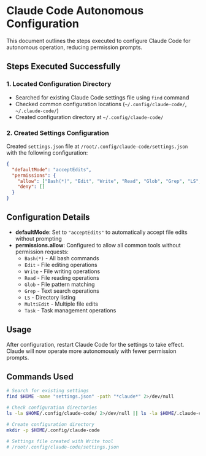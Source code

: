 # Claude Code Autonomous Configuration

This document outlines the steps executed to configure Claude Code for autonomous operation, reducing permission prompts.

## Steps Executed Successfully

### 1. Located Configuration Directory
- Searched for existing Claude Code settings file using `find` command
- Checked common configuration locations (`~/.config/claude-code/`, `~/.claude-code/`)
- Created configuration directory at `~/.config/claude-code/`

### 2. Created Settings Configuration
Created `settings.json` file at `/root/.config/claude-code/settings.json` with the following configuration:

```json
{
  "defaultMode": "acceptEdits",
  "permissions": {
    "allow": ["Bash(*)", "Edit", "Write", "Read", "Glob", "Grep", "LS", "MultiEdit", "Task"],
    "deny": []
  }
}
```

## Configuration Details

- **defaultMode**: Set to `"acceptEdits"` to automatically accept file edits without prompting
- **permissions.allow**: Configured to allow all common tools without permission requests:
  - `Bash(*)` - All bash commands
  - `Edit` - File editing operations
  - `Write` - File writing operations
  - `Read` - File reading operations
  - `Glob` - File pattern matching
  - `Grep` - Text search operations
  - `LS` - Directory listing
  - `MultiEdit` - Multiple file edits
  - `Task` - Task management operations

## Usage

After configuration, restart Claude Code for the settings to take effect. Claude will now operate more autonomously with fewer permission prompts.

## Commands Used

```bash
# Search for existing settings
find $HOME -name "settings.json" -path "*claude*" 2>/dev/null

# Check configuration directories
ls -la $HOME/.config/claude-code/ 2>/dev/null || ls -la $HOME/.claude-code/ 2>/dev/null

# Create configuration directory
mkdir -p $HOME/.config/claude-code

# Settings file created with Write tool
# /root/.config/claude-code/settings.json
```
